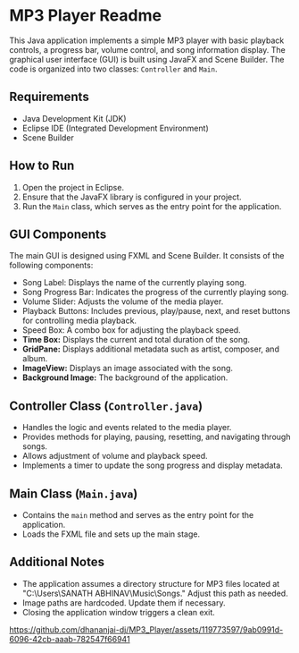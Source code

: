 # MP3 Player Readme

This Java application implements a simple MP3 player with basic playback controls, a progress bar, volume control, and song information display. The graphical user interface (GUI) is built using JavaFX and Scene Builder. The code is organized into two classes: `Controller` and `Main`.

## Requirements
- Java Development Kit (JDK)
- Eclipse IDE (Integrated Development Environment)
- Scene Builder

## How to Run
1. Open the project in Eclipse.
2. Ensure that the JavaFX library is configured in your project.
3. Run the `Main` class, which serves as the entry point for the application.

## GUI Components
The main GUI is designed using FXML and Scene Builder. It consists of the following components:

- Song Label: Displays the name of the currently playing song.
- Song Progress Bar: Indicates the progress of the currently playing song.
- Volume Slider: Adjusts the volume of the media player.
- Playback Buttons: Includes previous, play/pause, next, and reset buttons for controlling media playback.
- Speed Box: A combo box for adjusting the playback speed.
- **Time Box:** Displays the current and total duration of the song.
- **GridPane:** Displays additional metadata such as artist, composer, and album.
- **ImageView:** Displays an image associated with the song.
- **Background Image:** The background of the application.

## Controller Class (`Controller.java`)
- Handles the logic and events related to the media player.
- Provides methods for playing, pausing, resetting, and navigating through songs.
- Allows adjustment of volume and playback speed.
- Implements a timer to update the song progress and display metadata.

## Main Class (`Main.java`)
- Contains the `main` method and serves as the entry point for the application.
- Loads the FXML file and sets up the main stage.

## Additional Notes
- The application assumes a directory structure for MP3 files located at "C:\\Users\\SANATH ABHINAV\\Music\\Songs." Adjust this path as needed.
- Image paths are hardcoded. Update them if necessary.
- Closing the application window triggers a clean exit.



https://github.com/dhananjai-dj/MP3_Player/assets/119773597/9ab0991d-6096-42cb-aaab-782547f66941

